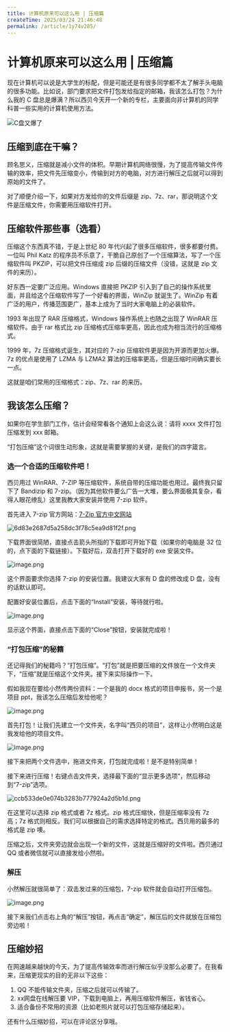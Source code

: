 ```yaml
---
title: 计算机原来可以这么用 | 压缩篇
createTime: 2025/03/24 21:46:48
permalink: /article/1y74v285/
---
```


# 计算机原来可以这么用 | 压缩篇

现在计算机可以说是大学生的标配，但是可能还是有很多同学都不太了解手头电脑的很多功能。比如说，部门要求把文件打包发给指定的邮箱，我该怎么打包？为什么我的 C 盘总是爆满？所以西贝今天开一个新的专栏，主要面向非计算机的同学科普一些实用的计算机使用方法。

![C盘又爆了](https://raw.githubusercontent.com/MrSibe/obsidian_images/main/C.jpg)

## 压缩到底在干嘛？

顾名思义，压缩就是减小文件的体积。早期计算机网络很慢，为了提高传输文件传输的效率，把文件先压缩变小，传输到对方的电脑，对方进行解压之后就可以得到原始的文件了。

对了顺便介绍一下，如果对方发给你的文件后缀是 zip、7z、rar，那说明这个文件是压缩文件，你需要用压缩软件打开。

## 压缩软件那些事（选看）

压缩这个东西真不错，于是上世纪 80 年代兴起了很多压缩软件，很多都要付费。一位叫 Phil Katz 的程序员不乐意了，干脆自己原创了一个压缩算法，写了一个压缩软件叫 PKZIP，可以把文件压缩成 zip 后缀的压缩文件（没错，这就是 zip 文件的来历）。

好东西一定要广泛应用。Windows 直接把 PKZIP 引入到了自己的操作系统里面，并且给这个压缩软件写了一个好看的界面，WinZip 就诞生了。WinZip 有着广泛的用户，传播范围更广，基本上成为了当时大家电脑上的必装软件。

1993 年出现了 RAR 压缩格式，Windows 操作系统上也随之出现了 WinRAR 压缩软件。由于 rar 格式比 zip 压缩格式压缩率更高，因此也成为相当流行的压缩格式。

1999 年，7z 压缩格式诞生，其对应的 7-zip 压缩软件更是因为开源而更加火爆。7z 的优点是使用了 LZMA 与 LZMA2 算法的压缩率更高，但是压缩时间确实要长一点。

这就是咱们常用的压缩格式：zip、7z、rar 的来历。

## 我该怎么压缩？

如果你在学生部门工作，估计会经常看各个通知上会这么说：请将 xxxx 文件打包压缩发到 xxx 邮箱。

“打包压缩”这个词很生动形象，这就是需要掌握的关键，是我们的四字箴言。

### 选一个合适的压缩软件吧！

西贝用过 WinRAR、7-ZIP 等压缩软件，系统自带的压缩功能也用过。最终我只留下了 Bandizip 和 7-zip。（因为其他软件要么广告一大堆，要么界面极其复杂，看得人眼花缭乱）这里我教大家安装并使用 7-zip 软件。

首先进入 7-zip 官方网站：[7-Zip 官方中文网站](https://sparanoid.com/lab/7z/)

![6d83e2687d5a258dc3f78c5ea9d81f2f.png](https://raw.githubusercontent.com/MrSibe/obsidian_images/main/202502141527655.png)


下载界面很简陋，直接点击箭头所指的下载即可开始下载（如果你的电脑是 32 位的，点下面的下载链接）。下载好后，双击打开下载好的 exe 安装文件。

![image.png](https://raw.githubusercontent.com/MrSibe/obsidian_images/main/202502141530987.png)

这个界面要求你选择 7-zip 的安装位置。我建议大家有 D 盘的修改成 D 盘，没有的话默认即可。

配置好安装位置后，点击下面的“Install”安装，等待就行啦。

![image.png](https://raw.githubusercontent.com/MrSibe/obsidian_images/main/202502141533253.png)

显示这个界面，直接点击下面的“Close”按钮，安装就完成啦！

### “打包压缩”的秘籍

还记得我们的秘籍吗？“打包压缩”。“打包”就是把要压缩的文件放在一个文件夹下，“压缩”就是压缩这个文件夹。接下来实际操作一下。

假如我现在要给小然传两份资料：一个是我的 docx 格式的项目申报书，另一个是项目 ppt，我该怎么压缩后发给他呢？

![image.png](https://raw.githubusercontent.com/MrSibe/obsidian_images/main/202502141541808.png)


首先打包！让我们先建立一个文件夹，名字叫“西贝的项目”，这样让小然明白这是我发给他的项目文件。

![image.png](https://raw.githubusercontent.com/MrSibe/obsidian_images/main/202502141543958.png)

接下来把两个文件选中，拖进文件夹，打包就完成啦！是不是特别简单！

接下来进行压缩！右键点击文件夹，选择最下面的“显示更多选项”，然后移动到“7-zip”选项。

![ccb533de0e074b3283b777924a2d5b1d.png](https://raw.githubusercontent.com/MrSibe/obsidian_images/main/202502141547323.png)

在这里可以选择 zip 格式或者 7z 格式。zip 格式压缩快，但是压缩率没有 7z 高；7z 格式则相反。我们可以根据自己的需求选择特定的格式。西贝用的最多的格式是 zip 噢。

压缩之后，文件夹旁边就会出现一个新的文件，这就是压缩好的文件啦。西贝通过 QQ 或者微信就可以直接发给小然啦。

### 解压

小然解压就很简单了：双击发过来的压缩包，7-zip 软件就会自动打开压缩包。

![image.png](https://raw.githubusercontent.com/MrSibe/obsidian_images/main/202502141553210.png)

接下来我们点击右上角的“解压”按钮，再点击“确定”，解压后的文件就放在压缩包旁边啦！

## 压缩妙招

在网速越来越快的今天，为了提高传输效率而进行解压似乎没那么必要了。在我看来，压缩更现实的目的无非以下这些：

1. QQ 不能传输文件夹，压缩之后就可以传输了。
2. xx网盘在线解压要 VIP，下载到电脑上，再用压缩软件解压，省钱省心。
3. 适合备份不常用的资源（比如老照片就可以打包压缩存储起来）。

还有什么压缩妙招，可以在评论区分享哦。